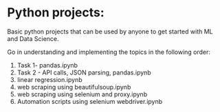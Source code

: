 # Python projects:

Basic python projects that can be used by anyone to get started with ML and Data Science.

Go in understanding and implementing the topics in the following order:

1. Task 1- pandas.ipynb
2. Task 2 - API calls, JSON parsing, pandas.ipynb
3. linear regression.ipynb
4. web scraping using beautifulsoup.ipynb
5. web scraping using selenium and proxy.ipynb
6. Automation scripts using selenium webdriver.ipynb
